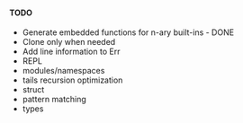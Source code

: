 #### TODO ####

* Generate embedded functions for n-ary built-ins - DONE
* Clone only when needed
* Add line information to Err
* REPL
* modules/namespaces
* tails recursion optimization
* struct 
* pattern matching
* types